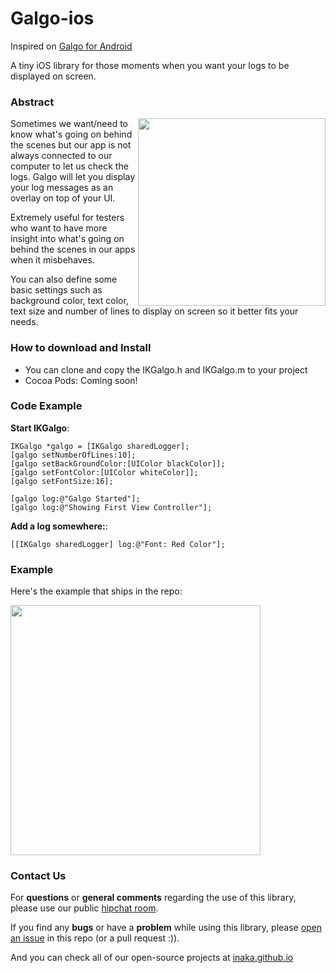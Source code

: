 Galgo-ios
=========
Inspired on [Galgo for Android](https://github.com/inaka/galgo)

A tiny iOS library for those moments when you want your logs to be displayed on screen. 

### Abstract
<img src="http://i60.tinypic.com/zxmf03.png" align="right" style="float:right" height="300" />
Sometimes we want/need to know what's going on behind the scenes but our app is not always connected to our computer to let us check the logs. Galgo will let you display your log messages as an overlay on top of your UI.

Extremely useful for testers who want to have more insight into what's going on behind the scenes in our apps when it misbehaves.

You can also define some basic settings such as background color, text color, text size and number of lines to display on screen so it better fits your needs.

### How to download and Install
- You can clone and copy the IKGalgo.h and IKGalgo.m to your project
- Cocoa Pods: Coming soon!

### Code Example

**Start IKGalgo**:

```objc
IKGalgo *galgo = [IKGalgo sharedLogger];
[galgo setNumberOfLines:10];
[galgo setBackGroundColor:[UIColor blackColor]];
[galgo setFontColor:[UIColor whiteColor]];
[galgo setFontSize:16];
    
[galgo log:@"Galgo Started"];
[galgo log:@"Showing First View Controller"];
```

**Add a log somewhere:**:

```objc
[[IKGalgo sharedLogger] log:@"Font: Red Color"];
```

### Example
Here's the example that ships in the repo:

<img src="http://i60.tinypic.com/5d3oxt.jpg" align="center" style="float:center" height="400" />

### Contact Us
For **questions** or **general comments** regarding the use of this library, please use our public
[hipchat room](https://www.hipchat.com/gpBpW3SsT).

If you find any **bugs** or have a **problem** while using this library, please [open an issue](https://github.com/inaka/galgo/issues/new) in this repo (or a pull request :)).

And you can check all of our open-source projects at [inaka.github.io](http://inaka.github.io)

